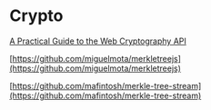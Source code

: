 # Crypto

[A Practical Guide to the Web Cryptography API](https://dev.to/voraciousdev/a-practical-guide-to-the-web-cryptography-api-4o8n)

[https://github.com/miguelmota/merkletreejs](https://github.com/miguelmota/merkletreejs)

[https://github.com/mafintosh/merkle-tree-stream](https://github.com/mafintosh/merkle-tree-stream)
